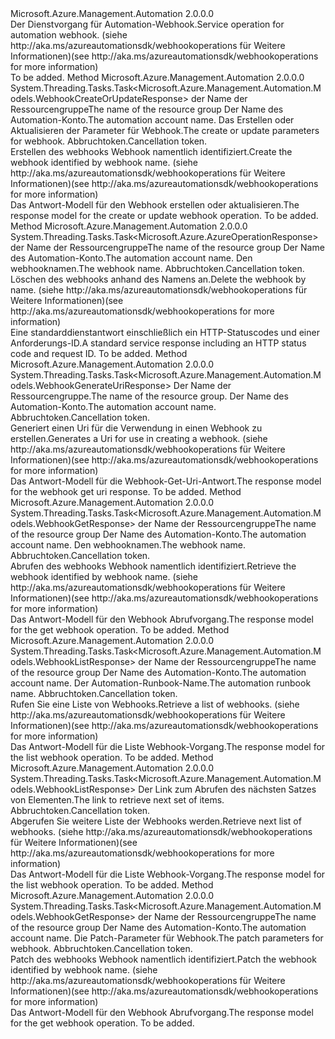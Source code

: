 <Type Name="IWebhookOperations" FullName="Microsoft.Azure.Management.Automation.IWebhookOperations">
  <TypeSignature Language="C#" Value="public interface IWebhookOperations" />
  <TypeSignature Language="ILAsm" Value=".class public interface auto ansi abstract IWebhookOperations" />
  <TypeSignature Language="DocId" Value="T:Microsoft.Azure.Management.Automation.IWebhookOperations" />
  <TypeSignature Language="VB.NET" Value="Public Interface IWebhookOperations" />
  <TypeSignature Language="F#" Value="type IWebhookOperations = interface" />
  <AssemblyInfo>
    <AssemblyName>Microsoft.Azure.Management.Automation</AssemblyName>
    <AssemblyVersion>2.0.0.0</AssemblyVersion>
  </AssemblyInfo>
  <Interfaces />
  <Docs>
    <summary>
            <span data-ttu-id="5d3e5-101">Der Dienstvorgang für Automation-Webhook.</span><span class="sxs-lookup"><span data-stu-id="5d3e5-101">Service operation for automation webhook.</span></span>  <span data-ttu-id="5d3e5-102">(siehe http://aka.ms/azureautomationsdk/webhookoperations für Weitere Informationen)</span><span class="sxs-lookup"><span data-stu-id="5d3e5-102">(see http://aka.ms/azureautomationsdk/webhookoperations for more information)</span></span>
            </summary>
    <remarks>To be added.</remarks>
  </Docs>
  <Members>
    <Member MemberName="CreateOrUpdateAsync">
      <MemberSignature Language="C#" Value="public System.Threading.Tasks.Task&lt;Microsoft.Azure.Management.Automation.Models.WebhookCreateOrUpdateResponse&gt; CreateOrUpdateAsync (string resourceGroupName, string automationAccount, Microsoft.Azure.Management.Automation.Models.WebhookCreateOrUpdateParameters parameters, System.Threading.CancellationToken cancellationToken);" />
      <MemberSignature Language="ILAsm" Value=".method public hidebysig newslot virtual instance class System.Threading.Tasks.Task`1&lt;class Microsoft.Azure.Management.Automation.Models.WebhookCreateOrUpdateResponse&gt; CreateOrUpdateAsync(string resourceGroupName, string automationAccount, class Microsoft.Azure.Management.Automation.Models.WebhookCreateOrUpdateParameters parameters, valuetype System.Threading.CancellationToken cancellationToken) cil managed" />
      <MemberSignature Language="DocId" Value="M:Microsoft.Azure.Management.Automation.IWebhookOperations.CreateOrUpdateAsync(System.String,System.String,Microsoft.Azure.Management.Automation.Models.WebhookCreateOrUpdateParameters,System.Threading.CancellationToken)" />
      <MemberSignature Language="F#" Value="abstract member CreateOrUpdateAsync : string * string * Microsoft.Azure.Management.Automation.Models.WebhookCreateOrUpdateParameters * System.Threading.CancellationToken -&gt; System.Threading.Tasks.Task&lt;Microsoft.Azure.Management.Automation.Models.WebhookCreateOrUpdateResponse&gt;" Usage="iWebhookOperations.CreateOrUpdateAsync (resourceGroupName, automationAccount, parameters, cancellationToken)" />
      <MemberType>Method</MemberType>
      <AssemblyInfo>
        <AssemblyName>Microsoft.Azure.Management.Automation</AssemblyName>
        <AssemblyVersion>2.0.0.0</AssemblyVersion>
      </AssemblyInfo>
      <ReturnValue>
        <ReturnType>System.Threading.Tasks.Task&lt;Microsoft.Azure.Management.Automation.Models.WebhookCreateOrUpdateResponse&gt;</ReturnType>
      </ReturnValue>
      <Parameters>
        <Parameter Name="resourceGroupName" Type="System.String" />
        <Parameter Name="automationAccount" Type="System.String" />
        <Parameter Name="parameters" Type="Microsoft.Azure.Management.Automation.Models.WebhookCreateOrUpdateParameters" />
        <Parameter Name="cancellationToken" Type="System.Threading.CancellationToken" />
      </Parameters>
      <Docs>
        <param name="resourceGroupName">
            <span data-ttu-id="5d3e5-103">der Name der Ressourcengruppe</span><span class="sxs-lookup"><span data-stu-id="5d3e5-103">The name of the resource group</span></span>
            </param>
        <param name="automationAccount">
            <span data-ttu-id="5d3e5-104">Der Name des Automation-Konto.</span><span class="sxs-lookup"><span data-stu-id="5d3e5-104">The automation account name.</span></span>
            </param>
        <param name="parameters">
            <span data-ttu-id="5d3e5-105">Das Erstellen oder Aktualisieren der Parameter für Webhook.</span><span class="sxs-lookup"><span data-stu-id="5d3e5-105">The create or update parameters for webhook.</span></span>
            </param>
        <param name="cancellationToken">
            <span data-ttu-id="5d3e5-106">Abbruchtoken.</span><span class="sxs-lookup"><span data-stu-id="5d3e5-106">Cancellation token.</span></span>
            </param>
        <summary>
            <span data-ttu-id="5d3e5-107">Erstellen des webhooks Webhook namentlich identifiziert.</span><span class="sxs-lookup"><span data-stu-id="5d3e5-107">Create the webhook identified by webhook name.</span></span>  <span data-ttu-id="5d3e5-108">(siehe http://aka.ms/azureautomationsdk/webhookoperations für Weitere Informationen)</span><span class="sxs-lookup"><span data-stu-id="5d3e5-108">(see http://aka.ms/azureautomationsdk/webhookoperations for more information)</span></span>
            </summary>
        <returns>
            <span data-ttu-id="5d3e5-109">Das Antwort-Modell für den Webhook erstellen oder aktualisieren.</span><span class="sxs-lookup"><span data-stu-id="5d3e5-109">The response model for the create or update webhook operation.</span></span>
            </returns>
        <remarks>To be added.</remarks>
      </Docs>
    </Member>
    <Member MemberName="DeleteAsync">
      <MemberSignature Language="C#" Value="public System.Threading.Tasks.Task&lt;Microsoft.Azure.AzureOperationResponse&gt; DeleteAsync (string resourceGroupName, string automationAccount, string webhookName, System.Threading.CancellationToken cancellationToken);" />
      <MemberSignature Language="ILAsm" Value=".method public hidebysig newslot virtual instance class System.Threading.Tasks.Task`1&lt;class Microsoft.Azure.AzureOperationResponse&gt; DeleteAsync(string resourceGroupName, string automationAccount, string webhookName, valuetype System.Threading.CancellationToken cancellationToken) cil managed" />
      <MemberSignature Language="DocId" Value="M:Microsoft.Azure.Management.Automation.IWebhookOperations.DeleteAsync(System.String,System.String,System.String,System.Threading.CancellationToken)" />
      <MemberSignature Language="F#" Value="abstract member DeleteAsync : string * string * string * System.Threading.CancellationToken -&gt; System.Threading.Tasks.Task&lt;Microsoft.Azure.AzureOperationResponse&gt;" Usage="iWebhookOperations.DeleteAsync (resourceGroupName, automationAccount, webhookName, cancellationToken)" />
      <MemberType>Method</MemberType>
      <AssemblyInfo>
        <AssemblyName>Microsoft.Azure.Management.Automation</AssemblyName>
        <AssemblyVersion>2.0.0.0</AssemblyVersion>
      </AssemblyInfo>
      <ReturnValue>
        <ReturnType>System.Threading.Tasks.Task&lt;Microsoft.Azure.AzureOperationResponse&gt;</ReturnType>
      </ReturnValue>
      <Parameters>
        <Parameter Name="resourceGroupName" Type="System.String" />
        <Parameter Name="automationAccount" Type="System.String" />
        <Parameter Name="webhookName" Type="System.String" />
        <Parameter Name="cancellationToken" Type="System.Threading.CancellationToken" />
      </Parameters>
      <Docs>
        <param name="resourceGroupName">
            <span data-ttu-id="5d3e5-110">der Name der Ressourcengruppe</span><span class="sxs-lookup"><span data-stu-id="5d3e5-110">The name of the resource group</span></span>
            </param>
        <param name="automationAccount">
            <span data-ttu-id="5d3e5-111">Der Name des Automation-Konto.</span><span class="sxs-lookup"><span data-stu-id="5d3e5-111">The automation account name.</span></span>
            </param>
        <param name="webhookName">
            <span data-ttu-id="5d3e5-112">Den webhooknamen.</span><span class="sxs-lookup"><span data-stu-id="5d3e5-112">The webhook name.</span></span>
            </param>
        <param name="cancellationToken">
            <span data-ttu-id="5d3e5-113">Abbruchtoken.</span><span class="sxs-lookup"><span data-stu-id="5d3e5-113">Cancellation token.</span></span>
            </param>
        <summary>
            <span data-ttu-id="5d3e5-114">Löschen des webhooks anhand des Namens an.</span><span class="sxs-lookup"><span data-stu-id="5d3e5-114">Delete the webhook by name.</span></span>  <span data-ttu-id="5d3e5-115">(siehe http://aka.ms/azureautomationsdk/webhookoperations für Weitere Informationen)</span><span class="sxs-lookup"><span data-stu-id="5d3e5-115">(see http://aka.ms/azureautomationsdk/webhookoperations for more information)</span></span>
            </summary>
        <returns>
            <span data-ttu-id="5d3e5-116">Eine standarddienstantwort einschließlich ein HTTP-Statuscodes und einer Anforderungs-ID.</span><span class="sxs-lookup"><span data-stu-id="5d3e5-116">A standard service response including an HTTP status code and request ID.</span></span>
            </returns>
        <remarks>To be added.</remarks>
      </Docs>
    </Member>
    <Member MemberName="GenerateUriAsync">
      <MemberSignature Language="C#" Value="public System.Threading.Tasks.Task&lt;Microsoft.Azure.Management.Automation.Models.WebhookGenerateUriResponse&gt; GenerateUriAsync (string resourceGroupName, string automationAccount, System.Threading.CancellationToken cancellationToken);" />
      <MemberSignature Language="ILAsm" Value=".method public hidebysig newslot virtual instance class System.Threading.Tasks.Task`1&lt;class Microsoft.Azure.Management.Automation.Models.WebhookGenerateUriResponse&gt; GenerateUriAsync(string resourceGroupName, string automationAccount, valuetype System.Threading.CancellationToken cancellationToken) cil managed" />
      <MemberSignature Language="DocId" Value="M:Microsoft.Azure.Management.Automation.IWebhookOperations.GenerateUriAsync(System.String,System.String,System.Threading.CancellationToken)" />
      <MemberSignature Language="F#" Value="abstract member GenerateUriAsync : string * string * System.Threading.CancellationToken -&gt; System.Threading.Tasks.Task&lt;Microsoft.Azure.Management.Automation.Models.WebhookGenerateUriResponse&gt;" Usage="iWebhookOperations.GenerateUriAsync (resourceGroupName, automationAccount, cancellationToken)" />
      <MemberType>Method</MemberType>
      <AssemblyInfo>
        <AssemblyName>Microsoft.Azure.Management.Automation</AssemblyName>
        <AssemblyVersion>2.0.0.0</AssemblyVersion>
      </AssemblyInfo>
      <ReturnValue>
        <ReturnType>System.Threading.Tasks.Task&lt;Microsoft.Azure.Management.Automation.Models.WebhookGenerateUriResponse&gt;</ReturnType>
      </ReturnValue>
      <Parameters>
        <Parameter Name="resourceGroupName" Type="System.String" />
        <Parameter Name="automationAccount" Type="System.String" />
        <Parameter Name="cancellationToken" Type="System.Threading.CancellationToken" />
      </Parameters>
      <Docs>
        <param name="resourceGroupName">
            <span data-ttu-id="5d3e5-117">Der Name der Ressourcengruppe.</span><span class="sxs-lookup"><span data-stu-id="5d3e5-117">The name of the resource group.</span></span>
            </param>
        <param name="automationAccount">
            <span data-ttu-id="5d3e5-118">Der Name des Automation-Konto.</span><span class="sxs-lookup"><span data-stu-id="5d3e5-118">The automation account name.</span></span>
            </param>
        <param name="cancellationToken">
            <span data-ttu-id="5d3e5-119">Abbruchtoken.</span><span class="sxs-lookup"><span data-stu-id="5d3e5-119">Cancellation token.</span></span>
            </param>
        <summary>
            <span data-ttu-id="5d3e5-120">Generiert einen Uri für die Verwendung in einen Webhook zu erstellen.</span><span class="sxs-lookup"><span data-stu-id="5d3e5-120">Generates a Uri for use in creating a webhook.</span></span>  <span data-ttu-id="5d3e5-121">(siehe http://aka.ms/azureautomationsdk/webhookoperations für Weitere Informationen)</span><span class="sxs-lookup"><span data-stu-id="5d3e5-121">(see http://aka.ms/azureautomationsdk/webhookoperations for more information)</span></span>
            </summary>
        <returns>
            <span data-ttu-id="5d3e5-122">Das Antwort-Modell für die Webhook-Get-Uri-Antwort.</span><span class="sxs-lookup"><span data-stu-id="5d3e5-122">The response model for the webhook get uri response.</span></span>
            </returns>
        <remarks>To be added.</remarks>
      </Docs>
    </Member>
    <Member MemberName="GetAsync">
      <MemberSignature Language="C#" Value="public System.Threading.Tasks.Task&lt;Microsoft.Azure.Management.Automation.Models.WebhookGetResponse&gt; GetAsync (string resourceGroupName, string automationAccount, string webhookName, System.Threading.CancellationToken cancellationToken);" />
      <MemberSignature Language="ILAsm" Value=".method public hidebysig newslot virtual instance class System.Threading.Tasks.Task`1&lt;class Microsoft.Azure.Management.Automation.Models.WebhookGetResponse&gt; GetAsync(string resourceGroupName, string automationAccount, string webhookName, valuetype System.Threading.CancellationToken cancellationToken) cil managed" />
      <MemberSignature Language="DocId" Value="M:Microsoft.Azure.Management.Automation.IWebhookOperations.GetAsync(System.String,System.String,System.String,System.Threading.CancellationToken)" />
      <MemberSignature Language="F#" Value="abstract member GetAsync : string * string * string * System.Threading.CancellationToken -&gt; System.Threading.Tasks.Task&lt;Microsoft.Azure.Management.Automation.Models.WebhookGetResponse&gt;" Usage="iWebhookOperations.GetAsync (resourceGroupName, automationAccount, webhookName, cancellationToken)" />
      <MemberType>Method</MemberType>
      <AssemblyInfo>
        <AssemblyName>Microsoft.Azure.Management.Automation</AssemblyName>
        <AssemblyVersion>2.0.0.0</AssemblyVersion>
      </AssemblyInfo>
      <ReturnValue>
        <ReturnType>System.Threading.Tasks.Task&lt;Microsoft.Azure.Management.Automation.Models.WebhookGetResponse&gt;</ReturnType>
      </ReturnValue>
      <Parameters>
        <Parameter Name="resourceGroupName" Type="System.String" />
        <Parameter Name="automationAccount" Type="System.String" />
        <Parameter Name="webhookName" Type="System.String" />
        <Parameter Name="cancellationToken" Type="System.Threading.CancellationToken" />
      </Parameters>
      <Docs>
        <param name="resourceGroupName">
            <span data-ttu-id="5d3e5-123">der Name der Ressourcengruppe</span><span class="sxs-lookup"><span data-stu-id="5d3e5-123">The name of the resource group</span></span>
            </param>
        <param name="automationAccount">
            <span data-ttu-id="5d3e5-124">Der Name des Automation-Konto.</span><span class="sxs-lookup"><span data-stu-id="5d3e5-124">The automation account name.</span></span>
            </param>
        <param name="webhookName">
            <span data-ttu-id="5d3e5-125">Den webhooknamen.</span><span class="sxs-lookup"><span data-stu-id="5d3e5-125">The webhook name.</span></span>
            </param>
        <param name="cancellationToken">
            <span data-ttu-id="5d3e5-126">Abbruchtoken.</span><span class="sxs-lookup"><span data-stu-id="5d3e5-126">Cancellation token.</span></span>
            </param>
        <summary>
            <span data-ttu-id="5d3e5-127">Abrufen des webhooks Webhook namentlich identifiziert.</span><span class="sxs-lookup"><span data-stu-id="5d3e5-127">Retrieve the webhook identified by webhook name.</span></span>  <span data-ttu-id="5d3e5-128">(siehe http://aka.ms/azureautomationsdk/webhookoperations für Weitere Informationen)</span><span class="sxs-lookup"><span data-stu-id="5d3e5-128">(see http://aka.ms/azureautomationsdk/webhookoperations for more information)</span></span>
            </summary>
        <returns>
            <span data-ttu-id="5d3e5-129">Das Antwort-Modell für den Webhook Abrufvorgang.</span><span class="sxs-lookup"><span data-stu-id="5d3e5-129">The response model for the get webhook operation.</span></span>
            </returns>
        <remarks>To be added.</remarks>
      </Docs>
    </Member>
    <Member MemberName="ListAsync">
      <MemberSignature Language="C#" Value="public System.Threading.Tasks.Task&lt;Microsoft.Azure.Management.Automation.Models.WebhookListResponse&gt; ListAsync (string resourceGroupName, string automationAccount, string runbookName, System.Threading.CancellationToken cancellationToken);" />
      <MemberSignature Language="ILAsm" Value=".method public hidebysig newslot virtual instance class System.Threading.Tasks.Task`1&lt;class Microsoft.Azure.Management.Automation.Models.WebhookListResponse&gt; ListAsync(string resourceGroupName, string automationAccount, string runbookName, valuetype System.Threading.CancellationToken cancellationToken) cil managed" />
      <MemberSignature Language="DocId" Value="M:Microsoft.Azure.Management.Automation.IWebhookOperations.ListAsync(System.String,System.String,System.String,System.Threading.CancellationToken)" />
      <MemberSignature Language="F#" Value="abstract member ListAsync : string * string * string * System.Threading.CancellationToken -&gt; System.Threading.Tasks.Task&lt;Microsoft.Azure.Management.Automation.Models.WebhookListResponse&gt;" Usage="iWebhookOperations.ListAsync (resourceGroupName, automationAccount, runbookName, cancellationToken)" />
      <MemberType>Method</MemberType>
      <AssemblyInfo>
        <AssemblyName>Microsoft.Azure.Management.Automation</AssemblyName>
        <AssemblyVersion>2.0.0.0</AssemblyVersion>
      </AssemblyInfo>
      <ReturnValue>
        <ReturnType>System.Threading.Tasks.Task&lt;Microsoft.Azure.Management.Automation.Models.WebhookListResponse&gt;</ReturnType>
      </ReturnValue>
      <Parameters>
        <Parameter Name="resourceGroupName" Type="System.String" />
        <Parameter Name="automationAccount" Type="System.String" />
        <Parameter Name="runbookName" Type="System.String" />
        <Parameter Name="cancellationToken" Type="System.Threading.CancellationToken" />
      </Parameters>
      <Docs>
        <param name="resourceGroupName">
            <span data-ttu-id="5d3e5-130">der Name der Ressourcengruppe</span><span class="sxs-lookup"><span data-stu-id="5d3e5-130">The name of the resource group</span></span>
            </param>
        <param name="automationAccount">
            <span data-ttu-id="5d3e5-131">Der Name des Automation-Konto.</span><span class="sxs-lookup"><span data-stu-id="5d3e5-131">The automation account name.</span></span>
            </param>
        <param name="runbookName">
            <span data-ttu-id="5d3e5-132">Der Automation-Runbook-Name.</span><span class="sxs-lookup"><span data-stu-id="5d3e5-132">The automation runbook name.</span></span>
            </param>
        <param name="cancellationToken">
            <span data-ttu-id="5d3e5-133">Abbruchtoken.</span><span class="sxs-lookup"><span data-stu-id="5d3e5-133">Cancellation token.</span></span>
            </param>
        <summary>
            <span data-ttu-id="5d3e5-134">Rufen Sie eine Liste von Webhooks.</span><span class="sxs-lookup"><span data-stu-id="5d3e5-134">Retrieve a list of webhooks.</span></span>  <span data-ttu-id="5d3e5-135">(siehe http://aka.ms/azureautomationsdk/webhookoperations für Weitere Informationen)</span><span class="sxs-lookup"><span data-stu-id="5d3e5-135">(see http://aka.ms/azureautomationsdk/webhookoperations for more information)</span></span>
            </summary>
        <returns>
            <span data-ttu-id="5d3e5-136">Das Antwort-Modell für die Liste Webhook-Vorgang.</span><span class="sxs-lookup"><span data-stu-id="5d3e5-136">The response model for the list webhook operation.</span></span>
            </returns>
        <remarks>To be added.</remarks>
      </Docs>
    </Member>
    <Member MemberName="ListNextAsync">
      <MemberSignature Language="C#" Value="public System.Threading.Tasks.Task&lt;Microsoft.Azure.Management.Automation.Models.WebhookListResponse&gt; ListNextAsync (string nextLink, System.Threading.CancellationToken cancellationToken);" />
      <MemberSignature Language="ILAsm" Value=".method public hidebysig newslot virtual instance class System.Threading.Tasks.Task`1&lt;class Microsoft.Azure.Management.Automation.Models.WebhookListResponse&gt; ListNextAsync(string nextLink, valuetype System.Threading.CancellationToken cancellationToken) cil managed" />
      <MemberSignature Language="DocId" Value="M:Microsoft.Azure.Management.Automation.IWebhookOperations.ListNextAsync(System.String,System.Threading.CancellationToken)" />
      <MemberSignature Language="F#" Value="abstract member ListNextAsync : string * System.Threading.CancellationToken -&gt; System.Threading.Tasks.Task&lt;Microsoft.Azure.Management.Automation.Models.WebhookListResponse&gt;" Usage="iWebhookOperations.ListNextAsync (nextLink, cancellationToken)" />
      <MemberType>Method</MemberType>
      <AssemblyInfo>
        <AssemblyName>Microsoft.Azure.Management.Automation</AssemblyName>
        <AssemblyVersion>2.0.0.0</AssemblyVersion>
      </AssemblyInfo>
      <ReturnValue>
        <ReturnType>System.Threading.Tasks.Task&lt;Microsoft.Azure.Management.Automation.Models.WebhookListResponse&gt;</ReturnType>
      </ReturnValue>
      <Parameters>
        <Parameter Name="nextLink" Type="System.String" />
        <Parameter Name="cancellationToken" Type="System.Threading.CancellationToken" />
      </Parameters>
      <Docs>
        <param name="nextLink">
            <span data-ttu-id="5d3e5-137">Der Link zum Abrufen des nächsten Satzes von Elementen.</span><span class="sxs-lookup"><span data-stu-id="5d3e5-137">The link to retrieve next set of items.</span></span>
            </param>
        <param name="cancellationToken">
            <span data-ttu-id="5d3e5-138">Abbruchtoken.</span><span class="sxs-lookup"><span data-stu-id="5d3e5-138">Cancellation token.</span></span>
            </param>
        <summary>
            <span data-ttu-id="5d3e5-139">Abgerufen Sie weitere Liste der Webhooks werden.</span><span class="sxs-lookup"><span data-stu-id="5d3e5-139">Retrieve next list of webhooks.</span></span>  <span data-ttu-id="5d3e5-140">(siehe http://aka.ms/azureautomationsdk/webhookoperations für Weitere Informationen)</span><span class="sxs-lookup"><span data-stu-id="5d3e5-140">(see http://aka.ms/azureautomationsdk/webhookoperations for more information)</span></span>
            </summary>
        <returns>
            <span data-ttu-id="5d3e5-141">Das Antwort-Modell für die Liste Webhook-Vorgang.</span><span class="sxs-lookup"><span data-stu-id="5d3e5-141">The response model for the list webhook operation.</span></span>
            </returns>
        <remarks>To be added.</remarks>
      </Docs>
    </Member>
    <Member MemberName="PatchAsync">
      <MemberSignature Language="C#" Value="public System.Threading.Tasks.Task&lt;Microsoft.Azure.Management.Automation.Models.WebhookGetResponse&gt; PatchAsync (string resourceGroupName, string automationAccount, Microsoft.Azure.Management.Automation.Models.WebhookPatchParameters parameters, System.Threading.CancellationToken cancellationToken);" />
      <MemberSignature Language="ILAsm" Value=".method public hidebysig newslot virtual instance class System.Threading.Tasks.Task`1&lt;class Microsoft.Azure.Management.Automation.Models.WebhookGetResponse&gt; PatchAsync(string resourceGroupName, string automationAccount, class Microsoft.Azure.Management.Automation.Models.WebhookPatchParameters parameters, valuetype System.Threading.CancellationToken cancellationToken) cil managed" />
      <MemberSignature Language="DocId" Value="M:Microsoft.Azure.Management.Automation.IWebhookOperations.PatchAsync(System.String,System.String,Microsoft.Azure.Management.Automation.Models.WebhookPatchParameters,System.Threading.CancellationToken)" />
      <MemberSignature Language="F#" Value="abstract member PatchAsync : string * string * Microsoft.Azure.Management.Automation.Models.WebhookPatchParameters * System.Threading.CancellationToken -&gt; System.Threading.Tasks.Task&lt;Microsoft.Azure.Management.Automation.Models.WebhookGetResponse&gt;" Usage="iWebhookOperations.PatchAsync (resourceGroupName, automationAccount, parameters, cancellationToken)" />
      <MemberType>Method</MemberType>
      <AssemblyInfo>
        <AssemblyName>Microsoft.Azure.Management.Automation</AssemblyName>
        <AssemblyVersion>2.0.0.0</AssemblyVersion>
      </AssemblyInfo>
      <ReturnValue>
        <ReturnType>System.Threading.Tasks.Task&lt;Microsoft.Azure.Management.Automation.Models.WebhookGetResponse&gt;</ReturnType>
      </ReturnValue>
      <Parameters>
        <Parameter Name="resourceGroupName" Type="System.String" />
        <Parameter Name="automationAccount" Type="System.String" />
        <Parameter Name="parameters" Type="Microsoft.Azure.Management.Automation.Models.WebhookPatchParameters" />
        <Parameter Name="cancellationToken" Type="System.Threading.CancellationToken" />
      </Parameters>
      <Docs>
        <param name="resourceGroupName">
            <span data-ttu-id="5d3e5-142">der Name der Ressourcengruppe</span><span class="sxs-lookup"><span data-stu-id="5d3e5-142">The name of the resource group</span></span>
            </param>
        <param name="automationAccount">
            <span data-ttu-id="5d3e5-143">Der Name des Automation-Konto.</span><span class="sxs-lookup"><span data-stu-id="5d3e5-143">The automation account name.</span></span>
            </param>
        <param name="parameters">
            <span data-ttu-id="5d3e5-144">Die Patch-Parameter für Webhook.</span><span class="sxs-lookup"><span data-stu-id="5d3e5-144">The patch parameters for webhook.</span></span>
            </param>
        <param name="cancellationToken">
            <span data-ttu-id="5d3e5-145">Abbruchtoken.</span><span class="sxs-lookup"><span data-stu-id="5d3e5-145">Cancellation token.</span></span>
            </param>
        <summary>
            <span data-ttu-id="5d3e5-146">Patch des webhooks Webhook namentlich identifiziert.</span><span class="sxs-lookup"><span data-stu-id="5d3e5-146">Patch the webhook identified by webhook name.</span></span>  <span data-ttu-id="5d3e5-147">(siehe http://aka.ms/azureautomationsdk/webhookoperations für Weitere Informationen)</span><span class="sxs-lookup"><span data-stu-id="5d3e5-147">(see http://aka.ms/azureautomationsdk/webhookoperations for more information)</span></span>
            </summary>
        <returns>
            <span data-ttu-id="5d3e5-148">Das Antwort-Modell für den Webhook Abrufvorgang.</span><span class="sxs-lookup"><span data-stu-id="5d3e5-148">The response model for the get webhook operation.</span></span>
            </returns>
        <remarks>To be added.</remarks>
      </Docs>
    </Member>
  </Members>
</Type>